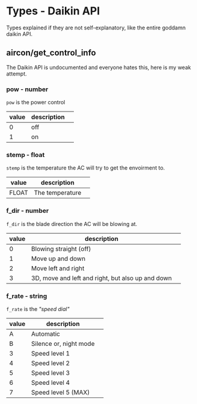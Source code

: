 
# Types - Daikin API
Types explained if they are not self-explanatory, like the entire goddamn daikin API.


## aircon/get_control_info
The Daikin API is undocumented and everyone hates this, here is my weak attempt.

### pow - number
`pow` is the power control

| value | description |   |
|-------|-------------|---|
| 0     | off         |   |
| 1     | on          |   |

### stemp - float
`stemp` is the temperature the AC will try to get the envoirment to.

| value | description     |   |
|-------|-----------------|---|
| FLOAT | The temperature |   |

### f_dir - number
`f_dir` is the blade direction the AC will be blowing at.

| value | description                                       |   |
|-------|---------------------------------------------------|---|
| 0     | Blowing straight (off)                            |   |
| 1     | Move up and down                                  |   |
| 2     | Move left and right                               |   |
| 3     | 3D, move and left and right, but also up and down |   |

### f_rate - string
`f_rate` is the *"speed dial"*

| value | description             |   |
|-------|-------------------------|---|
| A     | Automatic               |   |
| B     | Silence or, night mode  |   |
| 3     | Speed level 1           |   |
| 4     | Speed level 2           |   |
| 5     | Speed level 3           |   |
| 6     | Speed level 4           |   |
| 7     | Speed level 5 (MAX)     |   |
